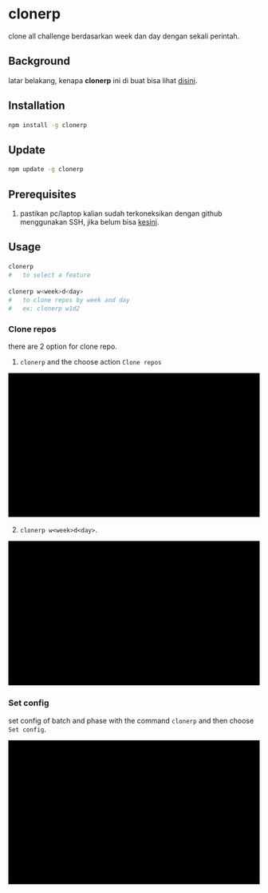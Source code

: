 # clonerp

clone all challenge berdasarkan week dan day dengan sekali perintah.

## Background

latar belakang, kenapa **clonerp** ini di buat bisa lihat [disini](https://www.notion.so/Clone-repos-by-day-b9698ff1431b440592925ec7034a37e2).

## Installation

```bash
npm install -g clonerp
```

## Update

```bash
npm update -g clonerp
```

## Prerequisites

1. pastikan pc/laptop kalian sudah terkoneksikan dengan github menggunakan SSH, jika belum bisa [kesini](https://docs.github.com/en/github/authenticating-to-github/connecting-to-github-with-ssh).

## Usage

```bash
clonerp
#   to select a feature

clonerp w<week>d<day>
#   to clone repos by week and day
#   ex: clonerp w1d2
```

### Clone repos 
there are 2 option for clone repo.

1. `clonerp` and the choose action `Clone repos`

![clonerp](./assets/clonerp.gif)

2. `clonerp w<week>d<day>`.

![clonerp-wd](./assets/clonerpwd.gif)


### Set config
set config of batch and phase with the command `clonerp` and then choose `Set config`.

![clonerp-wd](./assets/setconfig.gif)